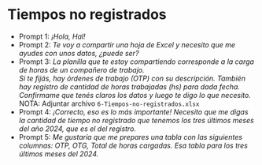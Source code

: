 # Tiempos no registrados

- Prompt 1: *¡Hola, Hal!*  
- Prompt 2: *Te voy a compartir una hoja de Excel y necesito que me ayudes con unos datos, ¿puede ser?*  
- Prompt 3: *La planilla que te estoy compartiendo corresponde a la carga de horas de un compañero de trabajo.  
    Si te fijás, hay órdenes de trabajo (OTP) con su descripción. También hay registro de cantidad de horas trabajadas (hs) para dada fecha.  
    Confirmame que tenés claros los datos y luego te digo lo que necesito.*
    NOTA: Adjuntar archivo `6-Tiempos-no-registrados.xlsx`
- Prompt 4: *¡Correcto, eso es lo más importante! Necesito que me digas la cantidad de tiempo no registrado que tenemos los tres últimos meses del año 2024, que es el del registro.*  
- Prompt 5: *Me gustaría que me prepares una tabla con las siguientes columnas: OTP, OTG, Total de horas cargadas. Esa tabla para los tres últimos meses del 2024.*